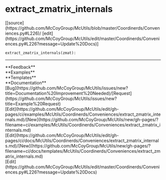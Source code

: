 # <a id="McUtils.Coordinerds.Conveniences.extract_zmatrix_internals">extract_zmatrix_internals</a>
<div class="docs-source-link" markdown="1">
[[source](https://github.com/McCoyGroup/McUtils/blob/master/Coordinerds/Conveniences.py#L226)/
[edit](https://github.com/McCoyGroup/McUtils/edit/master/Coordinerds/Conveniences.py#L226?message=Update%20Docs)]
</div>

```python
extract_zmatrix_internals(zmat): 
```













---


<div markdown="1" class="text-secondary">
<div class="container">
  <div class="row">
   <div class="col" markdown="1">
**Feedback**   
</div>
   <div class="col" markdown="1">
**Examples**   
</div>
   <div class="col" markdown="1">
**Templates**   
</div>
   <div class="col" markdown="1">
**Documentation**   
</div>
   <div class="col" markdown="1">
   
</div>
   <div class="col" markdown="1">
   
</div>
   <div class="col" markdown="1">
   
</div>
</div>
  <div class="row">
   <div class="col" markdown="1">
[Bug](https://github.com/McCoyGroup/McUtils/issues/new?title=Documentation%20Improvement%20Needed)/[Request](https://github.com/McCoyGroup/McUtils/issues/new?title=Example%20Request)   
</div>
   <div class="col" markdown="1">
[Edit](https://github.com/McCoyGroup/McUtils/edit/gh-pages/ci/examples/McUtils/Coordinerds/Conveniences/extract_zmatrix_internals.md)/[New](https://github.com/McCoyGroup/McUtils/new/gh-pages/?filename=ci/examples/McUtils/Coordinerds/Conveniences/extract_zmatrix_internals.md)   
</div>
   <div class="col" markdown="1">
[Edit](https://github.com/McCoyGroup/McUtils/edit/gh-pages/ci/docs/McUtils/Coordinerds/Conveniences/extract_zmatrix_internals.md)/[New](https://github.com/McCoyGroup/McUtils/new/gh-pages/?filename=ci/docs/templates/McUtils/Coordinerds/Conveniences/extract_zmatrix_internals.md)   
</div>
   <div class="col" markdown="1">
[Edit](https://github.com/McCoyGroup/McUtils/edit/master/Coordinerds/Conveniences.py#L226?message=Update%20Docs)   
</div>
   <div class="col" markdown="1">
   
</div>
   <div class="col" markdown="1">
   
</div>
   <div class="col" markdown="1">
   
</div>
</div>
</div>
</div>